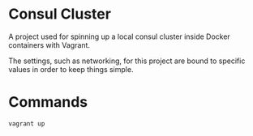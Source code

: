 # Consul Cluster

A project used for spinning up a local consul cluster inside Docker containers with Vagrant.

The settings, such as networking, for this project are bound to specific values in order to keep things simple.

# Commands

```
vagrant up
```
